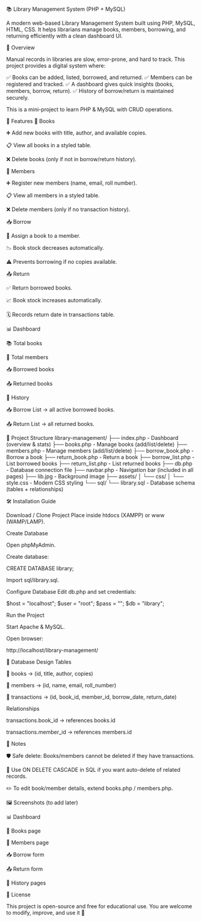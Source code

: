 📚 Library Management System (PHP + MySQL)

A modern web-based Library Management System built using PHP, MySQL, HTML, CSS.
It helps librarians manage books, members, borrowing, and returning efficiently with a clean dashboard UI.

🌟 Overview

Manual records in libraries are slow, error-prone, and hard to track.
This project provides a digital system where:

✅ Books can be added, listed, borrowed, and returned.
✅ Members can be registered and tracked.
✅ A dashboard gives quick insights (books, members, borrow, return).
✅ History of borrow/return is maintained securely.

This is a mini-project to learn PHP & MySQL with CRUD operations.

🚀 Features
📖 Books

➕ Add new books with title, author, and available copies.

📋 View all books in a styled table.

❌ Delete books (only if not in borrow/return history).

👥 Members

➕ Register new members (name, email, roll number).

📋 View all members in a styled table.

❌ Delete members (only if no transaction history).

📥 Borrow

🔗 Assign a book to a member.

📉 Book stock decreases automatically.

⚠️ Prevents borrowing if no copies available.

📤 Return

✅ Return borrowed books.

📈 Book stock increases automatically.

🗓️ Records return date in transactions table.

📊 Dashboard

📚 Total books

👥 Total members

📥 Borrowed books

📤 Returned books

📑 History

📥 Borrow List → all active borrowed books.

📤 Return List → all returned books.

📂 Project Structure
library-management/
├── index.php              - Dashboard (overview & stats)
├── books.php              - Manage books (add/list/delete)
├── members.php            - Manage members (add/list/delete)
├── borrow_book.php        - Borrow a book
├── return_book.php        - Return a book
├── borrow_list.php        - List borrowed books
├── return_list.php        - List returned books
├── db.php                 - Database connection file
├── navbar.php             - Navigation bar (included in all pages)
├── lib.jpg                - Background image
├── assets/
│   └── css/
│       └── style.css      - Modern CSS styling
└── sql/
    └── library.sql        - Database schema (tables + relationships)

🛠️ Installation Guide

Download / Clone Project
Place inside htdocs (XAMPP) or www (WAMP/LAMP).

Create Database

Open phpMyAdmin.

Create database:

CREATE DATABASE library;


Import sql/library.sql.

Configure Database
Edit db.php and set credentials:

$host = "localhost";
$user = "root";
$pass = "";
$db   = "library";


Run the Project

Start Apache & MySQL.

Open browser:

http://localhost/library-management/

📌 Database Design
Tables

📖 books → (id, title, author, copies)

👥 members → (id, name, email, roll_number)

🔗 transactions → (id, book_id, member_id, borrow_date, return_date)

Relationships

transactions.book_id → references books.id

transactions.member_id → references members.id

📌 Notes

🛡️ Safe delete: Books/members cannot be deleted if they have transactions.

🔄 Use ON DELETE CASCADE in SQL if you want auto-delete of related records.

✏️ To edit book/member details, extend books.php / members.php.

🖼️ Screenshots (to add later)

📊 Dashboard

📖 Books page

👥 Members page

📥 Borrow form

📤 Return form

📑 History pages

📜 License

This project is open-source and free for educational use.
You are welcome to modify, improve, and use it 🚀